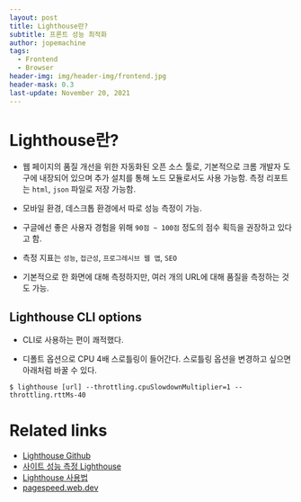```yaml
---
layout: post
title: Lighthouse란?
subtitle: 프론트 성능 최적화
author: jopemachine
tags:
  - Frontend
  - Browser
header-img: img/header-img/frontend.jpg
header-mask: 0.3
last-update: November 20, 2021
---
```


# Lighthouse란?

- 웹 페이지의 품질 개선을 위한 자동화된 오픈 소스 툴로, 기본적으로 크롬 개발자 도구에 내장되어 있으며 추가 설치를 통해 노드 모듈로서도 사용 가능함. 측정 리포트는 `html`, `json` 파일로 저장 가능함.

- 모바일 환경, 데스크톱 환경에서 따로 성능 측정이 가능.

- 구글에선 좋은 사용자 경험을 위해 `90점 ~ 100점` 정도의 점수 획득을 권장하고 있다고 함.

- 측정 지표는 `성능`, `접근성`, `프로그레시브 웹 앱`, `SEO`

- 기본적으로 한 화면에 대해 측정하지만, 여러 개의 URL에 대해 품질을 측정하는 것도 가능.

## Lighthouse CLI options

- CLI로 사용하는 편이 쾌적했다.

- 디폴트 옵션으로 CPU 4배 스로틀링이 들어간다. 스로틀링 옵션을 변경하고 싶으면 아래처럼 바꿀 수 있다.

```
$ lighthouse [url] --throttling.cpuSlowdownMultiplier=1 --throttling.rttMs-40
```

# Related links

- [Lighthouse Github](https://github.com/GoogleChrome/lighthouse)
- [사이트 성능 측정 Lighthouse](https://skyksit.tistory.com/entry/%EC%82%AC%EC%9D%B4%ED%8A%B8-%EC%84%B1%EB%8A%A5-%EC%B8%A1%EC%A0%95-lighthouse)
- [Lighthouse 사용법](https://velog.io/@dell_mond/Lighthouse-%EC%82%AC%EC%9A%A9%EB%B2%95)
- [pagespeed.web.dev](https://pagespeed.web.dev/)